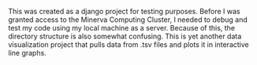 This was created as a django project for testing purposes. Before I was granted access to the
Minerva Computing Cluster, I needed to debug and test my code using my local machine as a server.
Because of this, the directory structure is also somewhat confusing. This is yet another data
visualization project that pulls data from .tsv files and plots it in interactive line graphs.
